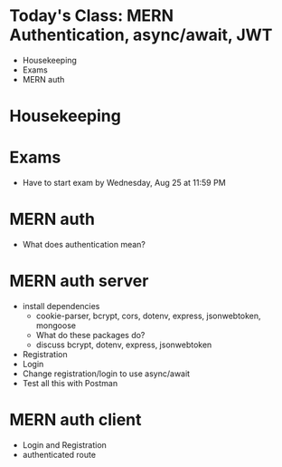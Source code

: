 # Today's Class: MERN Authentication, async/await, JWT

- Housekeeping
- Exams
- MERN auth

# Housekeeping

# Exams

- Have to start exam by Wednesday, Aug 25 at 11:59 PM

# MERN auth

- What does authentication mean?

# MERN auth server

- install dependencies
  - cookie-parser, bcrypt, cors, dotenv, express, jsonwebtoken, mongoose
  - What do these packages do?
  - discuss bcrypt, dotenv, express, jsonwebtoken
- Registration
- Login
- Change registration/login to use async/await
- Test all this with Postman

# MERN auth client

- Login and Registration
- authenticated route
